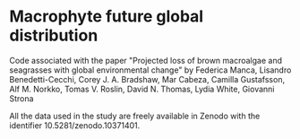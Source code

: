 # Macrophyte future global distribution

Code associated with the paper "Projected loss of brown macroalgae and seagrasses with global environmental change" by Federica Manca, Lisandro Benedetti-Cecchi, Corey J. A. Bradshaw, Mar Cabeza, Camilla Gustafsson, Alf M. Norkko, Tomas V. Roslin, David N. Thomas, Lydia White, Giovanni Strona

All the data used in the study are freely available in Zenodo with the identifier 10.5281/zenodo.10371401.
